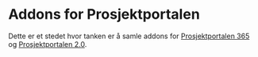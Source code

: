 # Addons for Prosjektportalen

Dette er et stedet hvor tanken er å samle addons for [Prosjektportalen 365](https://github.com/Puzzlepart/prosjektportalen365) og [Prosjektportalen 2.0](https://github.com/Puzzlepart/prosjektportalen).

